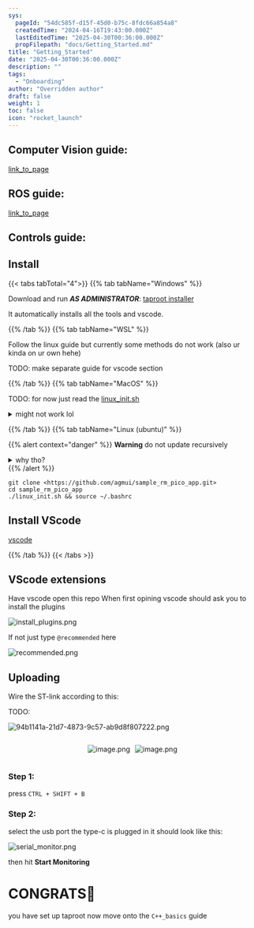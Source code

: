 ```yaml
---
sys:
  pageId: "54dc585f-d15f-45d0-b75c-8fdc66a854a8"
  createdTime: "2024-04-16T19:43:00.000Z"
  lastEditedTime: "2025-04-30T00:36:00.000Z"
  propFilepath: "docs/Getting_Started.md"
title: "Getting_Started"
date: "2025-04-30T00:36:00.000Z"
description: ""
tags:
  - "Onboarding"
author: "Overridden author"
draft: false
weight: 1
toc: false
icon: "rocket_launch"
---
```


## Computer Vision guide:

[link_to_page](86d45bc0-388b-4d26-8848-44f255f73d0e)

## ROS guide:

[link_to_page](3c76c1de-ec8f-46d6-8b0a-294005edc2d5)

## Controls guide:

## Install

{{< tabs tabTotal="4">}}
{{% tab tabName="Windows" %}}

Download and run _**AS ADMINISTRATOR**_: [taproot installer](https://github.com/Thornbots/TeachingFreshies/releases/tag/1.0)

It automatically installs all the tools and vscode.

{{% /tab %}}
{{% tab tabName="WSL" %}}

Follow the linux guide but currently some methods do not work (also ur kinda on ur own hehe)

TODO: make separate guide for vscode section

{{% /tab %}}
{{% tab tabName="MacOS" %}}

TODO: for now just read the [linux_init.sh](https://github.com/agmui/sample_rm_pico_app/blob/main/linux_init.sh)

<details>
<summary>might not work lol</summary>

`brew install libusb pkg-config`

Next install: [vscode](https://code.visualstudio.com/Download)

</details>

{{% /tab %}}
{{% tab tabName="Linux (ubuntu)" %}}

{{% alert context="danger" %}}
**Warning** do not update recursively
<details>
<summary>why tho?</summary>
There are some submodules that may go on for a while (like tinyusb) and I highly
recommend you don't need to get them.
If you want to see what submodules I update just look in `linux_init.sh`
</details>
{{% /alert %}}

```shell
git clone <https://github.com/agmui/sample_rm_pico_app.git>
cd sample_rm_pico_app
./linux_init.sh && source ~/.bashrc
```

## Install VScode

[vscode](https://code.visualstudio.com/Download)

{{% /tab %}}
{{< /tabs >}}

## VScode extensions

Have vscode open this repo
When first opining vscode should ask you to install the plugins

![install_plugins.png](https://prod-files-secure.s3.us-west-2.amazonaws.com/d518164a-d88e-44d1-a4ee-3adb3bd8bce0/89bd30f0-1825-4e77-867b-0a41ce370880/install_plugins.png?X-Amz-Algorithm=AWS4-HMAC-SHA256&X-Amz-Content-Sha256=UNSIGNED-PAYLOAD&X-Amz-Credential=ASIAZI2LB466SBNLALZR%2F20250626%2Fus-west-2%2Fs3%2Faws4_request&X-Amz-Date=20250626T140206Z&X-Amz-Expires=3600&X-Amz-Security-Token=IQoJb3JpZ2luX2VjEGYaCXVzLXdlc3QtMiJHMEUCIQD%2B7ANTQruuE4dJLPb9OJbSalWZ75Aq7kb3A34U2vrZ3wIgISKwh2Vr6db%2FKbjSB1BGloH5YuIsrraK%2BF3mlMU74w8q%2FwMIXxAAGgw2Mzc0MjMxODM4MDUiDHhRGZ8PO38y4guOqCrcA9fZHWn7JhN6ZTfRYXA4twn8oo05LffCataJXhQi1bJOm5i3sAmq2%2FXutVaRpA3YRgGbvJaVTcKHuFlAXnCrDMIuG0KoSpasjOjvhqR5CBeTlYdhWgn7%2FoySuoIPrsDWHOGbAJ1%2BQA0xaoJ83sz3IfyfKTTcT0b1HPe26my9O50n03P07PBaEal7zKMuE2vDb1n4ewl2RUznyinoNxQQ6i8S%2FrusVkkMDNBLOk86PainToeUXdKaOE8SQQU9vivilk%2F%2BoQzwE13%2Bn9%2BH4J0IyOoEGibJn%2F%2FD7YI10V9qTHcRztR1SpimyafOkQvt%2FzdksXn38%2FeYoOADMlPqBAvLdTqCX21JWmFn1k%2FauEjaUNBEqXj8Pp0OxKlCAj7O8FAcQZJh5vLUAv9P73WmyQQkSv1Vwin%2FkIjhBIdf3CZp2Scc8nHRmt2B2vvGITFK4N0Uh1ZytPgipZQlCqzaMIEXxjxYeZ%2BXyynGTKOR84Pxnadhgxcdinozl9ApL5M090gqxeXkdw1nER6yFVta0zZ0h%2BHhNHqcV9UL1asf4u3hcyulO0IpMxAU2R1xhTzALlalH%2BGoXitrLB5O%2BsPFqWnp1S2DM4OD3az9V3seHkruHEEZ%2FbETqDciClacW2pjMK2c9cIGOqUBYcPtHiUk4QfN1ZoVJoCkqM2bK64nNzzyyYpnLCstsWeEyiNq9nhNfihYqZHoQsrzuK6DR9FVYAbZJw2t%2FjvQW5AmYHYnhQrUl%2FurFYVcmvNrd%2BQJBSdTqBNsIv0t7hjkWD6aEVhGt9BB0Kqt78sgQJaGoPZwQx7To5mAecuAk%2BqHK9YiwM4uOs4qVPLsptYo2JGuZGXeAcnXQBjdy81lG5oR0wES&X-Amz-Signature=e036e5ba9f8f5811dc2a8ebceeb9fe945732a66a16bc718723c890954ac7ad95&X-Amz-SignedHeaders=host&x-amz-checksum-mode=ENABLED&x-id=GetObject)

If not just type `@recommended` here  

![recommended.png](https://prod-files-secure.s3.us-west-2.amazonaws.com/d518164a-d88e-44d1-a4ee-3adb3bd8bce0/61e661e9-5d85-4dfc-be0d-8d2097a5e793/recommended.png?X-Amz-Algorithm=AWS4-HMAC-SHA256&X-Amz-Content-Sha256=UNSIGNED-PAYLOAD&X-Amz-Credential=ASIAZI2LB466SBNLALZR%2F20250626%2Fus-west-2%2Fs3%2Faws4_request&X-Amz-Date=20250626T140206Z&X-Amz-Expires=3600&X-Amz-Security-Token=IQoJb3JpZ2luX2VjEGYaCXVzLXdlc3QtMiJHMEUCIQD%2B7ANTQruuE4dJLPb9OJbSalWZ75Aq7kb3A34U2vrZ3wIgISKwh2Vr6db%2FKbjSB1BGloH5YuIsrraK%2BF3mlMU74w8q%2FwMIXxAAGgw2Mzc0MjMxODM4MDUiDHhRGZ8PO38y4guOqCrcA9fZHWn7JhN6ZTfRYXA4twn8oo05LffCataJXhQi1bJOm5i3sAmq2%2FXutVaRpA3YRgGbvJaVTcKHuFlAXnCrDMIuG0KoSpasjOjvhqR5CBeTlYdhWgn7%2FoySuoIPrsDWHOGbAJ1%2BQA0xaoJ83sz3IfyfKTTcT0b1HPe26my9O50n03P07PBaEal7zKMuE2vDb1n4ewl2RUznyinoNxQQ6i8S%2FrusVkkMDNBLOk86PainToeUXdKaOE8SQQU9vivilk%2F%2BoQzwE13%2Bn9%2BH4J0IyOoEGibJn%2F%2FD7YI10V9qTHcRztR1SpimyafOkQvt%2FzdksXn38%2FeYoOADMlPqBAvLdTqCX21JWmFn1k%2FauEjaUNBEqXj8Pp0OxKlCAj7O8FAcQZJh5vLUAv9P73WmyQQkSv1Vwin%2FkIjhBIdf3CZp2Scc8nHRmt2B2vvGITFK4N0Uh1ZytPgipZQlCqzaMIEXxjxYeZ%2BXyynGTKOR84Pxnadhgxcdinozl9ApL5M090gqxeXkdw1nER6yFVta0zZ0h%2BHhNHqcV9UL1asf4u3hcyulO0IpMxAU2R1xhTzALlalH%2BGoXitrLB5O%2BsPFqWnp1S2DM4OD3az9V3seHkruHEEZ%2FbETqDciClacW2pjMK2c9cIGOqUBYcPtHiUk4QfN1ZoVJoCkqM2bK64nNzzyyYpnLCstsWeEyiNq9nhNfihYqZHoQsrzuK6DR9FVYAbZJw2t%2FjvQW5AmYHYnhQrUl%2FurFYVcmvNrd%2BQJBSdTqBNsIv0t7hjkWD6aEVhGt9BB0Kqt78sgQJaGoPZwQx7To5mAecuAk%2BqHK9YiwM4uOs4qVPLsptYo2JGuZGXeAcnXQBjdy81lG5oR0wES&X-Amz-Signature=0efc1be5bf19f60b552c7cdee43f7e98cac82737d32b833e5984601ee404080b&X-Amz-SignedHeaders=host&x-amz-checksum-mode=ENABLED&x-id=GetObject)

## Uploading

Wire the ST-link according to this:

TODO:

![94b1141a-21d7-4873-9c57-ab9d8f807222.png](https://prod-files-secure.s3.us-west-2.amazonaws.com/d518164a-d88e-44d1-a4ee-3adb3bd8bce0/e5fad17d-ab82-4300-9f4c-505ab4b1202c/94b1141a-21d7-4873-9c57-ab9d8f807222.png?X-Amz-Algorithm=AWS4-HMAC-SHA256&X-Amz-Content-Sha256=UNSIGNED-PAYLOAD&X-Amz-Credential=ASIAZI2LB466SBNLALZR%2F20250626%2Fus-west-2%2Fs3%2Faws4_request&X-Amz-Date=20250626T140206Z&X-Amz-Expires=3600&X-Amz-Security-Token=IQoJb3JpZ2luX2VjEGYaCXVzLXdlc3QtMiJHMEUCIQD%2B7ANTQruuE4dJLPb9OJbSalWZ75Aq7kb3A34U2vrZ3wIgISKwh2Vr6db%2FKbjSB1BGloH5YuIsrraK%2BF3mlMU74w8q%2FwMIXxAAGgw2Mzc0MjMxODM4MDUiDHhRGZ8PO38y4guOqCrcA9fZHWn7JhN6ZTfRYXA4twn8oo05LffCataJXhQi1bJOm5i3sAmq2%2FXutVaRpA3YRgGbvJaVTcKHuFlAXnCrDMIuG0KoSpasjOjvhqR5CBeTlYdhWgn7%2FoySuoIPrsDWHOGbAJ1%2BQA0xaoJ83sz3IfyfKTTcT0b1HPe26my9O50n03P07PBaEal7zKMuE2vDb1n4ewl2RUznyinoNxQQ6i8S%2FrusVkkMDNBLOk86PainToeUXdKaOE8SQQU9vivilk%2F%2BoQzwE13%2Bn9%2BH4J0IyOoEGibJn%2F%2FD7YI10V9qTHcRztR1SpimyafOkQvt%2FzdksXn38%2FeYoOADMlPqBAvLdTqCX21JWmFn1k%2FauEjaUNBEqXj8Pp0OxKlCAj7O8FAcQZJh5vLUAv9P73WmyQQkSv1Vwin%2FkIjhBIdf3CZp2Scc8nHRmt2B2vvGITFK4N0Uh1ZytPgipZQlCqzaMIEXxjxYeZ%2BXyynGTKOR84Pxnadhgxcdinozl9ApL5M090gqxeXkdw1nER6yFVta0zZ0h%2BHhNHqcV9UL1asf4u3hcyulO0IpMxAU2R1xhTzALlalH%2BGoXitrLB5O%2BsPFqWnp1S2DM4OD3az9V3seHkruHEEZ%2FbETqDciClacW2pjMK2c9cIGOqUBYcPtHiUk4QfN1ZoVJoCkqM2bK64nNzzyyYpnLCstsWeEyiNq9nhNfihYqZHoQsrzuK6DR9FVYAbZJw2t%2FjvQW5AmYHYnhQrUl%2FurFYVcmvNrd%2BQJBSdTqBNsIv0t7hjkWD6aEVhGt9BB0Kqt78sgQJaGoPZwQx7To5mAecuAk%2BqHK9YiwM4uOs4qVPLsptYo2JGuZGXeAcnXQBjdy81lG5oR0wES&X-Amz-Signature=60bfb4ddc7c3f470e742150d1c4cd7a4d79d96e068f4ccb5fcf62c8b7b54c4e7&X-Amz-SignedHeaders=host&x-amz-checksum-mode=ENABLED&x-id=GetObject)

<div style="display: flex;flex-direction: row; column-gap:10px; max-width: 630px;justify-content: center;">
<div>

![image.png](https://prod-files-secure.s3.us-west-2.amazonaws.com/d518164a-d88e-44d1-a4ee-3adb3bd8bce0/210ecb78-1116-4d7b-b9b7-2292f66fa2c2/image.png?X-Amz-Algorithm=AWS4-HMAC-SHA256&X-Amz-Content-Sha256=UNSIGNED-PAYLOAD&X-Amz-Credential=ASIAZI2LB4662M74Z5MW%2F20250626%2Fus-west-2%2Fs3%2Faws4_request&X-Amz-Date=20250626T140208Z&X-Amz-Expires=3600&X-Amz-Security-Token=IQoJb3JpZ2luX2VjEGYaCXVzLXdlc3QtMiJGMEQCIEBKga4dF7KtHzWC8IQfUbLEEp71sGn1zLYDBHZBmF67AiA2bBTBPRYMvQIneR9F4e1FmZ7s76Y3u7o2KCWwpXNlRir%2FAwhfEAAaDDYzNzQyMzE4MzgwNSIMezXaxt1yNlEenJ91KtwDD%2Fhu7iRWRwIlpjHzOo4jpax76GOpyc%2FAMVl%2BHGrtHXi0rX8%2BNq%2F7zKmLyZHMyVliKcZMJS4ugZHpqXFlr63zF08H8GGMGhtZejPm%2B7Y9ScUjfj%2FoqBb8Hmo7Qy1wdp07i5iKoGvRs%2BNvcR2K%2BVppGyeYjNDU8ouf1JVFnGwMq0FbrFpE1emNoBjsj0fbtIDEH69%2Fb6pAvBOSPhcPcSC1lBK7cmG781r0cc0bNHZwG6hPD8QQOJfs3R9EwSdfCqZ7vwGwTdbMMu3oAns8zLe4UDN4BZSG0Q3iK0kOu%2BL68P6y2ei0EJPN98MQ%2F0rcXpHBj72k0oRprWWdNVTMqxuioiVPjkPVccRZP6yQWd1vFHtzO576Nnz1GUTj2bxeyXjCgxZxrf3NTm3JY1OwLg%2B6gmFO%2B82wUeCF4TEcANkouJ%2FAIqWBlL%2FxnzIbq3GhIVsBuZbA7SruyyBpuJP48MNNGUzVzvh6bT3FW%2Bx15t%2F601uEljb9lBvmpk23NNVcf9%2FdeB04rvRTmcvVngT5xIDbgZH%2BVGMv2nSn7jsbMgzcnU0reYK60Sn%2Fimi2HO1EUq8ERpllbkEUG38OaWVL2moUR9tXxpQf%2Bbh2D4UkzQ8AEl%2BLQceWptskIj5P4okwi5z1wgY6pgGDlzXF3xGMSGyiJDCWXO4tI5CAGAKg41zh%2F7bo0PWI2J73t4Pb0ohe%2FUJcM2JJKDsXqdmufz58ckGOIDE%2FSmC%2BqTLNEx1wwzXSBXpMu2F03a7e4tEf6%2BV1VXOyNkoHocdryLtwzEcEHrod%2BxTq%2BHS%2F6OfGA9cz2RqJulZdyxCgGlrkR9h%2FJ9%2BleEWcEl%2FbUBQBsDjRk0exx629TxO%2BPacGosRR9AQu&X-Amz-Signature=611c207846cbaf92fafbbe0a9dceb08ef85894c53e3545e1efeefdcc54f92a3b&X-Amz-SignedHeaders=host&x-amz-checksum-mode=ENABLED&x-id=GetObject)

</div>
<div>

![image.png](https://prod-files-secure.s3.us-west-2.amazonaws.com/d518164a-d88e-44d1-a4ee-3adb3bd8bce0/33a0fd0f-8ca6-4a86-8e09-26e95ded1fff/image.png?X-Amz-Algorithm=AWS4-HMAC-SHA256&X-Amz-Content-Sha256=UNSIGNED-PAYLOAD&X-Amz-Credential=ASIAZI2LB466QCFGVIM3%2F20250626%2Fus-west-2%2Fs3%2Faws4_request&X-Amz-Date=20250626T140208Z&X-Amz-Expires=3600&X-Amz-Security-Token=IQoJb3JpZ2luX2VjEGYaCXVzLXdlc3QtMiJHMEUCIEGg%2BEh36z7GIzOx%2Bt8bjgNCxyTIsPvIbycZ9fvQXBiXAiEAkCik2HNI1RMTvFw8jaaFIj01stUEfGYblc47TMn43Fsq%2FwMIXxAAGgw2Mzc0MjMxODM4MDUiDO95nsqNn86irux73yrcA4l5gtgHgXq9XLBsa%2BY4iPNxNVrr%2Bc4EtMEUQD82TNQP0XyPn7%2B%2F%2BKtrWlwzqrDA%2BPHbFhZA4DDPpemw0fVKz5BQJnmQogT9YuX8Bg2dev3wfJuQcdVJmy3BtN41RA%2F5tT1FFjNQ2kIeWz9h8JkVTyc51Fx8JPOJKqXIFjZD4bH7eTGHk6vPGHbLZ0mtZfH0KVjdPO5Pc2V7fRF7zg%2FlTlzyuwjr4vYILpCPIHlo51wOkpVg5ZXoAk3mBYWBD2fmy%2Fmd15NKXhZDJy0EDNWuETMnqZdUdkL18%2FJyysWU%2FaQ%2B3Ycq9loKArSrCHOT0%2BCatyn%2F7O9I3dwNKtjEIeborwUvxWLVIUxPKEpMEJsuJSXdM3iFPn5EVVCanCsl5NpUq2zqITxn61bUxEUeuuw%2BtEiAvhDJLcZzV4cvJSJ5sQZ04GvqZM1MhtnC7YDNMITJ3vehgDOPbiGDpdCOA5Appc8orociAb83RpK1kyZCD1b%2FJizekjKSmI14Dv1FbnV0Qdp2MPF%2BufvShaG9CsuJgUn0wnto7dwLW8lsLCJiH28mRIkULIG8lIn%2B0vn6U46d%2Bpqq9X7XA1upEsCyVhw7J%2FkO8LD2CNPwbPwgFpvIIexMUL%2BUpS3pn0GqjmdXMKCd9cIGOqUBCQcPCb0P7DRFdMjA5o0ty6JZcUbxjb%2BDsia4c%2FpxIDWvUBxdSTvACqRUOsrQm%2BI2nRELX6bbadoWC1XCAV3xGCCbUtTu03q8u19Z%2BH4Uhy9FSFz3AZiP7FZ4EDLa5J9Lzl0QeiHkofNfMmfCilybFvJLGC8ej3qYrRsTuK%2BJ8g9u0nPV9hE3m%2BUYHv4hchYHWSvnPoUbfRQcx3IcpsbF64Cq%2FnCo&X-Amz-Signature=cdb79980aca9b6fddc22fcb70d84a3c85219d390bc078baa95b32cb216818c67&X-Amz-SignedHeaders=host&x-amz-checksum-mode=ENABLED&x-id=GetObject)

</div>
</div>

### Step 1:

press `CTRL + SHIFT + B`

### Step 2:

select the usb port the type-c is plugged in it should look like this:

![serial_monitor.png](https://prod-files-secure.s3.us-west-2.amazonaws.com/d518164a-d88e-44d1-a4ee-3adb3bd8bce0/f03f4774-05d4-4393-b6a0-d5efb6d315ab/serial_monitor.png?X-Amz-Algorithm=AWS4-HMAC-SHA256&X-Amz-Content-Sha256=UNSIGNED-PAYLOAD&X-Amz-Credential=ASIAZI2LB466SBNLALZR%2F20250626%2Fus-west-2%2Fs3%2Faws4_request&X-Amz-Date=20250626T140206Z&X-Amz-Expires=3600&X-Amz-Security-Token=IQoJb3JpZ2luX2VjEGYaCXVzLXdlc3QtMiJHMEUCIQD%2B7ANTQruuE4dJLPb9OJbSalWZ75Aq7kb3A34U2vrZ3wIgISKwh2Vr6db%2FKbjSB1BGloH5YuIsrraK%2BF3mlMU74w8q%2FwMIXxAAGgw2Mzc0MjMxODM4MDUiDHhRGZ8PO38y4guOqCrcA9fZHWn7JhN6ZTfRYXA4twn8oo05LffCataJXhQi1bJOm5i3sAmq2%2FXutVaRpA3YRgGbvJaVTcKHuFlAXnCrDMIuG0KoSpasjOjvhqR5CBeTlYdhWgn7%2FoySuoIPrsDWHOGbAJ1%2BQA0xaoJ83sz3IfyfKTTcT0b1HPe26my9O50n03P07PBaEal7zKMuE2vDb1n4ewl2RUznyinoNxQQ6i8S%2FrusVkkMDNBLOk86PainToeUXdKaOE8SQQU9vivilk%2F%2BoQzwE13%2Bn9%2BH4J0IyOoEGibJn%2F%2FD7YI10V9qTHcRztR1SpimyafOkQvt%2FzdksXn38%2FeYoOADMlPqBAvLdTqCX21JWmFn1k%2FauEjaUNBEqXj8Pp0OxKlCAj7O8FAcQZJh5vLUAv9P73WmyQQkSv1Vwin%2FkIjhBIdf3CZp2Scc8nHRmt2B2vvGITFK4N0Uh1ZytPgipZQlCqzaMIEXxjxYeZ%2BXyynGTKOR84Pxnadhgxcdinozl9ApL5M090gqxeXkdw1nER6yFVta0zZ0h%2BHhNHqcV9UL1asf4u3hcyulO0IpMxAU2R1xhTzALlalH%2BGoXitrLB5O%2BsPFqWnp1S2DM4OD3az9V3seHkruHEEZ%2FbETqDciClacW2pjMK2c9cIGOqUBYcPtHiUk4QfN1ZoVJoCkqM2bK64nNzzyyYpnLCstsWeEyiNq9nhNfihYqZHoQsrzuK6DR9FVYAbZJw2t%2FjvQW5AmYHYnhQrUl%2FurFYVcmvNrd%2BQJBSdTqBNsIv0t7hjkWD6aEVhGt9BB0Kqt78sgQJaGoPZwQx7To5mAecuAk%2BqHK9YiwM4uOs4qVPLsptYo2JGuZGXeAcnXQBjdy81lG5oR0wES&X-Amz-Signature=193275405c758d7d4e90fc0585823658839409a2b41bcee09a698e6f8d8a6790&X-Amz-SignedHeaders=host&x-amz-checksum-mode=ENABLED&x-id=GetObject)

then hit **Start Monitoring**

# CONGRATS🎉

you have set up taproot now move onto the `C++_basics` guide

